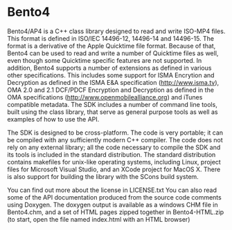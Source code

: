 Bento4 
======
           
Bento4/AP4 is a C++ class library designed to read and write ISO-MP4 files. 
This format is defined in ISO/IEC 14496-12, 14496-14 and 14496-15. 
The format is a derivative of the Apple Quicktime file format. Because of that, 
Bento4 can be used to read and write a number of Quicktime files as well, 
even though some Quicktime specific features are not supported. In addition, 
Bento4 supports a number of extensions as defined in various other specifications. 
This includes some support for ISMA Encrytion and Decryption as defined in the 
ISMA E&A specification (http://www.isma.tv), OMA 2.0 and 2.1 DCF/PDCF Encryption and 
Decryption as defined in the OMA specifications 
(http://www.openmobilealliance.org) and iTunes compatible metadata. 
The SDK includes a number of command line tools, built using the class library, 
that serve as general purpose tools as well as examples of how to use the API.

The SDK is designed to be cross-platform. The code is very portable; it can be
compiled with any sufficiently modern C++ compiler. The code does not rely on
any external library; all the code necessary to compile the SDK and its tools is
included in the standard distribution. The standard distribution contains
makefiles for unix-like operating systems, including Linux, project files for
Microsoft Visual Studio, and an XCode project for MacOS X. There is also support
for building the library with the SCons build system.

You can find out more about the license in LICENSE.txt
You can also read some of the API documentation produced from the source
code comments using Doxygen. The doxygen output is available as a 
windows CHM file in Bento4.chm, and a set of HTML pages zipped together
in Bento4-HTML.zip (to start, open the file named index.html with an 
HTML browser)


